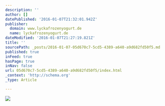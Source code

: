 ```yaml
---
description: ''
author: []
datePublished: '2016-01-07T21:32:01.942Z'
publisher:
  domain: www.lyckafrozenyogurt.de
  name: lyckafrozenyogurt.de
dateModified: '2016-01-07T21:27:19.821Z'
title: ''
sourcePath: _posts/2016-01-07-05d670c7-5cd5-4389-a640-a9d682fd50f5.md
published: true
inFeed: true
hasPage: true
inNav: false
url: 05d670c7-5cd5-4389-a640-a9d682fd50f5/index.html
_context: 'http://schema.org'
_type: Article

---
```

![](http://www.lyckafrozenyogurt.de/assets/uploads/2014/07/0002_Mango_Frontside_bio1.png)